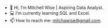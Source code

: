 - 👋 Hi, I’m Mitchell Wise | Aspiring Data Analyst.
- 💻 I’m currently learning SQL and Excel.
- 📫 How to reach me: mitchawise@gmail.com.

<!---
MWise92/MWise92 is a ✨ special ✨ repository because its `README.md` (this file) appears on your GitHub profile.
You can click the Preview link to take a look at your changes.
--->
